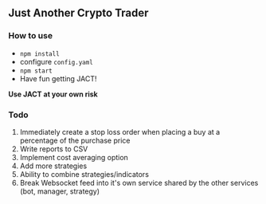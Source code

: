 ## Just Another Crypto Trader

### How to use
- `npm install`
- configure `config.yaml`
- `npm start`
- Have fun getting JACT!

__Use JACT at your own risk__

### Todo
1. Immediately create a stop loss order when placing a buy at a percentage of the purchase price
2. Write reports to CSV
3. Implement cost averaging option
4. Add more strategies
5. Ability to combine strategies/indicators
6. Break Websocket feed into it's own service shared by the other services (bot, manager, strategy)